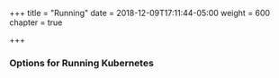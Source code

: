 +++
title = "Running"
date = 2018-12-09T17:11:44-05:00
weight = 600
chapter = true

+++

### Options for Running Kubernetes

